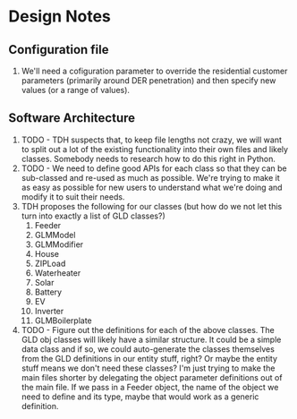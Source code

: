 # Design Notes

## Configuration file
1. We'll need a cofiguration parameter to override the residential customer parameters (primarily around DER penetration) and then specify new values (or a range of values).
   
## Software Architecture
1. TODO - TDH suspects that, to keep file lengths not crazy, we will want to split out a lot of the existing functionality into their own files and likely classes. Somebody needs to research how to do this right in Python.
2. TODO - We need to define good APIs for each class so that they can be sub-classed and re-used as much as possible. We're trying to make it as easy as possible for new users to understand what we're doing and modify it to suit their needs.
3. TDH proposes the following for our classes (but how do we not let this turn into exactly a list of GLD classes?)
   1. Feeder
   2. GLMModel
   3. GLMModifier
   4. House
   5. ZIPLoad
   6. Waterheater
   7. Solar
   8. Battery
   9. EV
   10. Inverter
   11. GLMBoilerplate
4. TODO - Figure out the definitions for each of the above classes. The GLD obj classes will likely have a similar structure. It could be a simple data class and if so, we could auto-generate the classes themselves from the GLD definitions in our entity stuff, right? Or maybe the entity stuff means we don't need these classes? I'm just trying to make the main files shorter by delegating the object parameter definitions out of the main file. If we pass in a Feeder object, the name of the object we need to define and its type, maybe that would work as a generic definition.